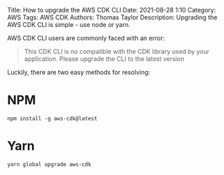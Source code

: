 Title: How to upgrade the AWS CDK CLI
Date: 2021-08-28 1:10
Category: AWS
Tags: AWS CDK
Authors: Thomas Taylor
Description: Upgrading the AWS CDK CLI is simple - use node or yarn.

AWS CDK CLI users are commonly faced with an error:

> This CDK CLI is no compatible with the CDK library used by your application. Please upgrade the CLI to the latest version

Luckily, there are two easy methods for resolving:

# NPM

`npm install -g aws-cdk@latest`

# Yarn

`yarn global upgrade aws-cdk`